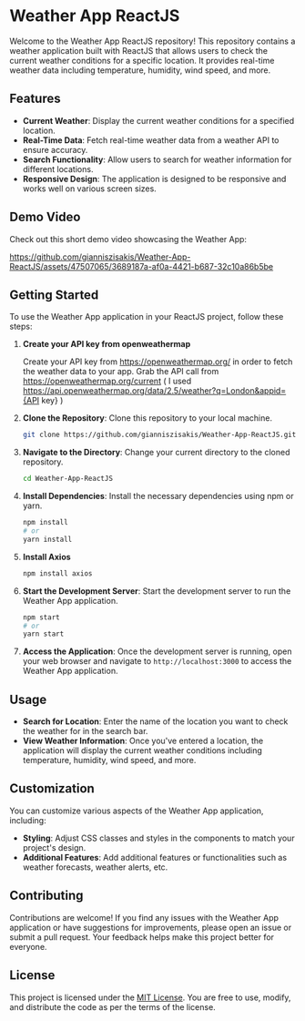 # Weather App ReactJS

Welcome to the Weather App ReactJS repository! This repository contains a weather application built with ReactJS that allows users to check the current weather conditions for a specific location. It provides real-time weather data including temperature, humidity, wind speed, and more.

## Features

- **Current Weather**: Display the current weather conditions for a specified location.
- **Real-Time Data**: Fetch real-time weather data from a weather API to ensure accuracy.
- **Search Functionality**: Allow users to search for weather information for different locations.
- **Responsive Design**: The application is designed to be responsive and works well on various screen sizes.

## Demo Video

Check out this short demo video showcasing the Weather App:


https://github.com/gianniszisakis/Weather-App-ReactJS/assets/47507065/3689187a-af0a-4421-b687-32c10a86b5be



## Getting Started

To use the Weather App application in your ReactJS project, follow these steps:

1. **Create your API key from openweathermap**

    Create your API key from https://openweathermap.org/ in order to fetch the weather data to your app.
    Grab the API call from https://openweathermap.org/current ( I used https://api.openweathermap.org/data/2.5/weather?q=London&appid={API key} )

2. **Clone the Repository**: Clone this repository to your local machine.

    ```bash
    git clone https://github.com/gianniszisakis/Weather-App-ReactJS.git
    ```

3. **Navigate to the Directory**: Change your current directory to the cloned repository.

    ```bash
    cd Weather-App-ReactJS
    ```

4. **Install Dependencies**: Install the necessary dependencies using npm or yarn.

    ```bash
    npm install
    # or
    yarn install
    ```
5. **Install Axios**
    ```bash
    npm install axios
    ```

6. **Start the Development Server**: Start the development server to run the Weather App application.

    ```bash
    npm start
    # or
    yarn start
    ```

7. **Access the Application**: Once the development server is running, open your web browser and navigate to `http://localhost:3000` to access the Weather App application.

## Usage

- **Search for Location**: Enter the name of the location you want to check the weather for in the search bar.
- **View Weather Information**: Once you've entered a location, the application will display the current weather conditions including temperature, humidity, wind speed, and more.

## Customization

You can customize various aspects of the Weather App application, including:

- **Styling**: Adjust CSS classes and styles in the components to match your project's design.
- **Additional Features**: Add additional features or functionalities such as weather forecasts, weather alerts, etc.

## Contributing

Contributions are welcome! If you find any issues with the Weather App application or have suggestions for improvements, please open an issue or submit a pull request. Your feedback helps make this project better for everyone.

## License

This project is licensed under the [MIT License](LICENSE). You are free to use, modify, and distribute the code as per the terms of the license.

